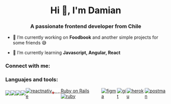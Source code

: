 <h1 align="center">Hi 👋, I'm Damian</h1>
<h3 align="center">A passionate frontend developer from Chile</h3>

- 🔭 I’m currently working on **Foodbook** and another simple projects for some friends 😅

- 🌱 I’m currently learning **Javascript, Angular, React**

<h3 align="left">Connect with me:</h3>

<h3 align="left">Languajes and tools:</h3>
<p align="left"></p>
<div style="display: flex; align-items: center;">
    <a href="https://developer.mozilla.org/en-US/docs/Web/HTML" target="_blank" rel="noreferrer">
        <img height="30" src="https://www.vectorlogo.zone/logos/w3_html5/w3_html5-icon.svg">
    </a>
    <a href="https://developer.mozilla.org/en-US/docs/Web/CSS" target="_blank" rel="noreferrer">
        <img height="30" src="https://www.vectorlogo.zone/logos/w3_css/w3_css-icon.svg">
    </a>
    <a href="https://sass-lang.com/" target="_blank" rel="noreferrer">
        <img height="30" src="https://www.vectorlogo.zone/logos/sass-lang/sass-lang-icon.svg">
    </a>
    <a href="https://developer.mozilla.org/en-US/docs/Web/JavaScript" target="_blank" rel="noreferrer">
        <img height="30" src="https://upload.vectorlogo.zone/logos/javascript/images/239ec8a4-163e-4792-83b6-3f6d96911757.svg" class="text-underline font-size-sm" target="_blank">
    </a>
    <a href="https://reactnative.dev/" target="_blank" rel="noreferrer">
        <img src="https://reactnative.dev/img/header_logo.svg" alt="reactnative" width="30" height="30"/>
    </a>
    <a href="https://angular.io" target="_blank" rel="noreferrer">
        <img src="https://raw.githubusercontent.com/devicons/devicon/master/icons/angularjs/angularjs-original-wordmark.svg" alt="angularjs" width="30" height="30"/>
    </a> 
    <a href="https://rubyonrails.org" target="_blank" rel="noreferrer">
        Ruby on Rails
        <img src="https://www.svgrepo.com/show/376345/rails.svg" alt="ruby" width="30" height="30"/>
    </a>
    <a href="https://www.figma.com/" target="_blank" rel="noreferrer">
        <img src="https://www.vectorlogo.zone/logos/figma/figma-icon.svg" alt="figma" width="30" height="30"/>
    </a> 
    <a href="https://git-scm.com/" target="_blank" rel="noreferrer">
        <img src="https://www.vectorlogo.zone/logos/git-scm/git-scm-icon.svg" alt="git" width="30" height="30"/>
    </a> 
    <a href="https://heroku.com" target="_blank" rel="noreferrer">
        <img src="https://www.vectorlogo.zone/logos/heroku/heroku-icon.svg" alt="heroku" width="30" height="30"/>
    </a> 
    <a href="https://postman.com" target="_blank" rel="noreferrer">
        <img src="https://www.vectorlogo.zone/logos/getpostman/getpostman-icon.svg" alt="postman" width="30" height="30"/>
    </a>
</div>

